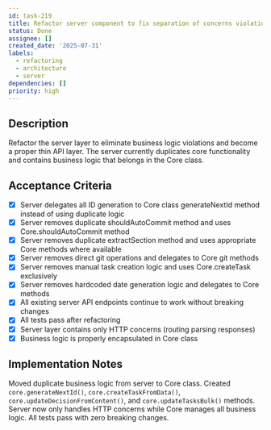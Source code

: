 ```yaml
---
id: task-219
title: Refactor server component to fix separation of concerns violations
status: Done
assignee: []
created_date: '2025-07-31'
labels:
  - refactoring
  - architecture
  - server
dependencies: []
priority: high
---
```


## Description

Refactor the server layer to eliminate business logic violations and become a proper thin API layer. The server currently duplicates core functionality and contains business logic that belongs in the Core class.

## Acceptance Criteria

- [x] Server delegates all ID generation to Core class generateNextId method instead of using duplicate logic
- [x] Server removes duplicate shouldAutoCommit method and uses Core.shouldAutoCommit method
- [x] Server removes duplicate extractSection method and uses appropriate Core methods where available
- [x] Server removes direct git operations and delegates to Core git methods
- [x] Server removes manual task creation logic and uses Core.createTask exclusively
- [x] Server removes hardcoded date generation logic and delegates to Core methods
- [x] All existing server API endpoints continue to work without breaking changes
- [x] All tests pass after refactoring
- [x] Server layer contains only HTTP concerns (routing parsing responses)
- [x] Business logic is properly encapsulated in Core class

## Implementation Notes

Moved duplicate business logic from server to Core class. Created `core.generateNextId()`, `core.createTaskFromData()`, `core.updateDecisionFromContent()`, and `core.updateTasksBulk()` methods. Server now only handles HTTP concerns while Core manages all business logic. All tests pass with zero breaking changes.
